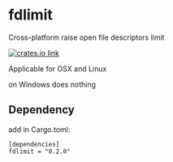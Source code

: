 # fdlimit
Cross-platform raise open file descriptors limit 

[![crates.io link](https://img.shields.io/crates/v/fdlimit.svg)](https://crates.io/crates/fdlimit)

Applicable for OSX and Linux

on Windows does nothing

## Dependency

add in Cargo.toml: 
```
[dependencies]
fdlimit = "0.2.0"
```
